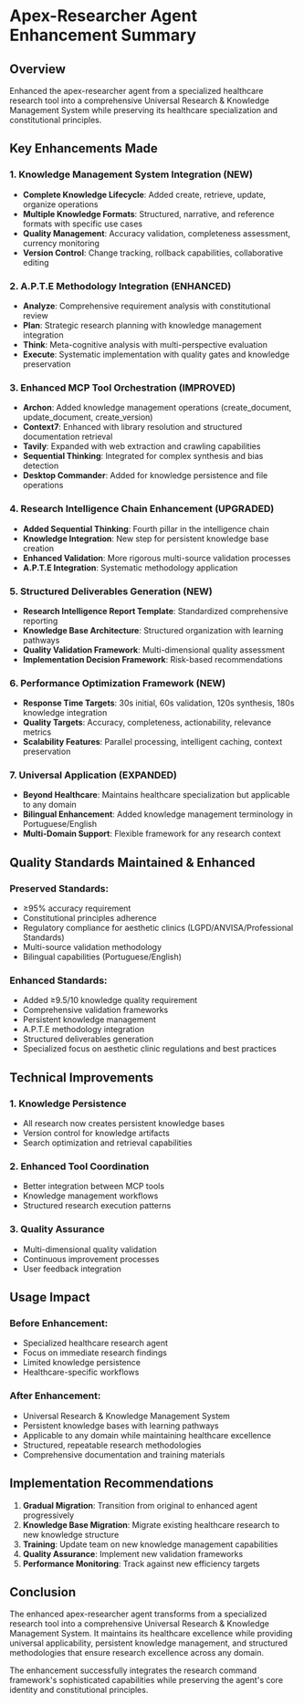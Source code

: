 # Apex-Researcher Agent Enhancement Summary

## Overview
Enhanced the apex-researcher agent from a specialized healthcare research tool into a comprehensive Universal Research & Knowledge Management System while preserving its healthcare specialization and constitutional principles.

## Key Enhancements Made

### 1. **Knowledge Management System Integration** (NEW)
- **Complete Knowledge Lifecycle**: Added create, retrieve, update, organize operations
- **Multiple Knowledge Formats**: Structured, narrative, and reference formats with specific use cases
- **Quality Management**: Accuracy validation, completeness assessment, currency monitoring
- **Version Control**: Change tracking, rollback capabilities, collaborative editing

### 2. **A.P.T.E Methodology Integration** (ENHANCED)
- **Analyze**: Comprehensive requirement analysis with constitutional review
- **Plan**: Strategic research planning with knowledge management integration  
- **Think**: Meta-cognitive analysis with multi-perspective evaluation
- **Execute**: Systematic implementation with quality gates and knowledge preservation

### 3. **Enhanced MCP Tool Orchestration** (IMPROVED)
- **Archon**: Added knowledge management operations (create_document, update_document, create_version)
- **Context7**: Enhanced with library resolution and structured documentation retrieval
- **Tavily**: Expanded with web extraction and crawling capabilities
- **Sequential Thinking**: Integrated for complex synthesis and bias detection
- **Desktop Commander**: Added for knowledge persistence and file operations

### 4. **Research Intelligence Chain Enhancement** (UPGRADED)
- **Added Sequential Thinking**: Fourth pillar in the intelligence chain
- **Knowledge Integration**: New step for persistent knowledge base creation
- **Enhanced Validation**: More rigorous multi-source validation processes
- **A.P.T.E Integration**: Systematic methodology application

### 5. **Structured Deliverables Generation** (NEW)
- **Research Intelligence Report Template**: Standardized comprehensive reporting
- **Knowledge Base Architecture**: Structured organization with learning pathways
- **Quality Validation Framework**: Multi-dimensional quality assessment
- **Implementation Decision Framework**: Risk-based recommendations

### 6. **Performance Optimization Framework** (NEW)
- **Response Time Targets**: 30s initial, 60s validation, 120s synthesis, 180s knowledge integration
- **Quality Targets**: Accuracy, completeness, actionability, relevance metrics
- **Scalability Features**: Parallel processing, intelligent caching, context preservation

### 7. **Universal Application** (EXPANDED)
- **Beyond Healthcare**: Maintains healthcare specialization but applicable to any domain
- **Bilingual Enhancement**: Added knowledge management terminology in Portuguese/English
- **Multi-Domain Support**: Flexible framework for any research context

## Quality Standards Maintained & Enhanced

### Preserved Standards:
- ≥95% accuracy requirement
- Constitutional principles adherence
- Regulatory compliance for aesthetic clinics (LGPD/ANVISA/Professional Standards)
- Multi-source validation methodology
- Bilingual capabilities (Portuguese/English)

### Enhanced Standards:
- Added ≥9.5/10 knowledge quality requirement
- Comprehensive validation frameworks
- Persistent knowledge management
- A.P.T.E methodology integration
- Structured deliverables generation
- Specialized focus on aesthetic clinic regulations and best practices

## Technical Improvements

### 1. **Knowledge Persistence**
- All research now creates persistent knowledge bases
- Version control for knowledge artifacts
- Search optimization and retrieval capabilities

### 2. **Enhanced Tool Coordination**
- Better integration between MCP tools
- Knowledge management workflows
- Structured research execution patterns

### 3. **Quality Assurance**
- Multi-dimensional quality validation
- Continuous improvement processes
- User feedback integration

## Usage Impact

### Before Enhancement:
- Specialized healthcare research agent
- Focus on immediate research findings
- Limited knowledge persistence
- Healthcare-specific workflows

### After Enhancement:
- Universal Research & Knowledge Management System
- Persistent knowledge bases with learning pathways
- Applicable to any domain while maintaining healthcare excellence
- Structured, repeatable research methodologies
- Comprehensive documentation and training materials

## Implementation Recommendations

1. **Gradual Migration**: Transition from original to enhanced agent progressively
2. **Knowledge Base Migration**: Migrate existing healthcare research to new knowledge structure
3. **Training**: Update team on new knowledge management capabilities
4. **Quality Assurance**: Implement new validation frameworks
5. **Performance Monitoring**: Track against new efficiency targets

## Conclusion

The enhanced apex-researcher agent transforms from a specialized research tool into a comprehensive Universal Research & Knowledge Management System. It maintains its healthcare excellence while providing universal applicability, persistent knowledge management, and structured methodologies that ensure research excellence across any domain.

The enhancement successfully integrates the research command framework's sophisticated capabilities while preserving the agent's core identity and constitutional principles.